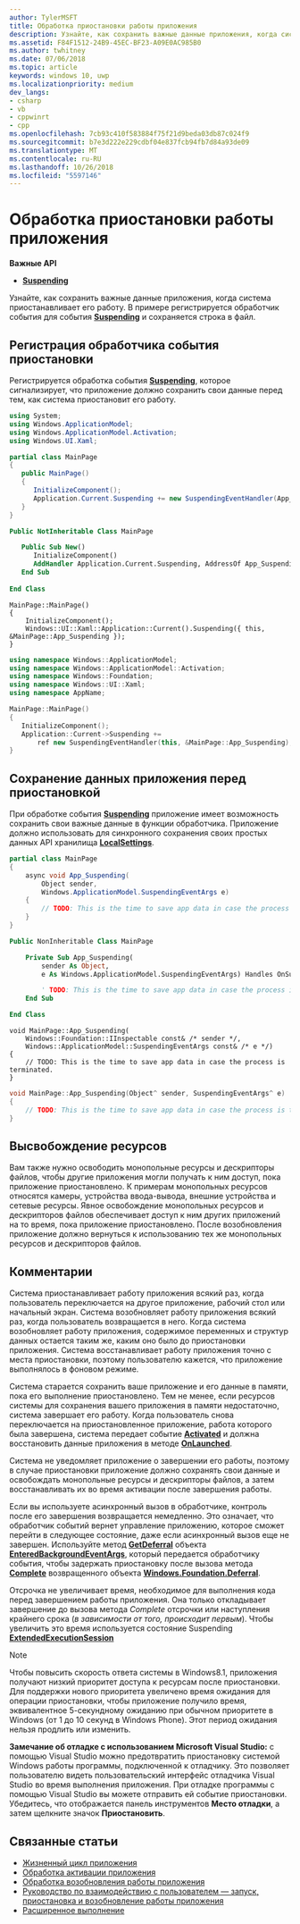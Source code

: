 ```yaml
---
author: TylerMSFT
title: Обработка приостановки работы приложения
description: Узнайте, как сохранить важные данные приложения, когда система приостанавливает его работу.
ms.assetid: F84F1512-24B9-45EC-BF23-A09E0AC985B0
ms.author: twhitney
ms.date: 07/06/2018
ms.topic: article
keywords: windows 10, uwp
ms.localizationpriority: medium
dev_langs:
- csharp
- vb
- cppwinrt
- cpp
ms.openlocfilehash: 7cb93c410f583884f75f21d9beda03db87c024f9
ms.sourcegitcommit: b7e3d222e229cdbf04e837fcb94fb7d84a93de09
ms.translationtype: MT
ms.contentlocale: ru-RU
ms.lasthandoff: 10/26/2018
ms.locfileid: "5597146"
---
```

# <a name="handle-app-suspend"></a>Обработка приостановки работы приложения

**Важные API**

- [**Suspending**](https://msdn.microsoft.com/library/windows/apps/br242341)

Узнайте, как сохранить важные данные приложения, когда система приостанавливает его работу. В примере регистрируется обработчик события для события [**Suspending**](https://msdn.microsoft.com/library/windows/apps/br242341) и сохраняется строка в файл.

## <a name="register-the-suspending-event-handler"></a>Регистрация обработчика события приостановки

Регистрируется обработка события [**Suspending**](https://msdn.microsoft.com/library/windows/apps/br242341), которое сигнализирует, что приложение должно сохранить свои данные перед тем, как система приостановит его работу.

```csharp
using System;
using Windows.ApplicationModel;
using Windows.ApplicationModel.Activation;
using Windows.UI.Xaml;

partial class MainPage
{
   public MainPage()
   {
      InitializeComponent();
      Application.Current.Suspending += new SuspendingEventHandler(App_Suspending);
   }
}
```

```vb
Public NotInheritable Class MainPage

   Public Sub New()
      InitializeComponent()
      AddHandler Application.Current.Suspending, AddressOf App_Suspending
   End Sub
   
End Class
```

```cppwinrt
MainPage::MainPage()
{
    InitializeComponent();
    Windows::UI::Xaml::Application::Current().Suspending({ this, &MainPage::App_Suspending });
}
```

```cpp
using namespace Windows::ApplicationModel;
using namespace Windows::ApplicationModel::Activation;
using namespace Windows::Foundation;
using namespace Windows::UI::Xaml;
using namespace AppName;

MainPage::MainPage()
{
   InitializeComponent();
   Application::Current->Suspending +=
       ref new SuspendingEventHandler(this, &MainPage::App_Suspending);
}
```

## <a name="save-application-data-before-suspension"></a>Сохранение данных приложения перед приостановкой

При обработке события [**Suspending**](https://msdn.microsoft.com/library/windows/apps/br242341) приложение имеет возможность сохранить свои важные данные в функции обработчика. Приложение должно использовать для синхронного сохранения своих простых данных API хранилища [**LocalSettings**](https://msdn.microsoft.com/library/windows/apps/br241622).

```csharp
partial class MainPage
{
    async void App_Suspending(
        Object sender,
        Windows.ApplicationModel.SuspendingEventArgs e)
    {
        // TODO: This is the time to save app data in case the process is terminated.
    }
}
```

```vb
Public NonInheritable Class MainPage

    Private Sub App_Suspending(
        sender As Object,
        e As Windows.ApplicationModel.SuspendingEventArgs) Handles OnSuspendEvent.Suspending

        ' TODO: This is the time to save app data in case the process is terminated.
    End Sub

End Class
```

```cppwinrt
void MainPage::App_Suspending(
    Windows::Foundation::IInspectable const& /* sender */,
    Windows::ApplicationModel::SuspendingEventArgs const& /* e */)
{
    // TODO: This is the time to save app data in case the process is terminated.
}
```

```cpp
void MainPage::App_Suspending(Object^ sender, SuspendingEventArgs^ e)
{
    // TODO: This is the time to save app data in case the process is terminated.
}
```

## <a name="release-resources"></a>Высвобождение ресурсов

Вам также нужно освободить монопольные ресурсы и дескрипторы файлов, чтобы другие приложения могли получать к ним доступ, пока приложение приостановлено. К примерам монопольных ресурсов относятся камеры, устройства ввода-вывода, внешние устройства и сетевые ресурсы. Явное освобождение монопольных ресурсов и дескрипторов файлов обеспечивает доступ к ним других приложений на то время, пока приложение приостановлено. После возобновления приложение должно вернуться к использованию тех же монопольных ресурсов и дескрипторов файлов.

## <a name="remarks"></a>Комментарии

Система приостанавливает работу приложения всякий раз, когда пользователь переключается на другое приложение, рабочий стол или начальный экран. Система возобновляет работу приложения всякий раз, когда пользователь возвращается в него. Когда система возобновляет работу приложения, содержимое переменных и структур данных остается таким же, каким оно было до приостановки приложения. Система восстанавливает работу приложения точно с места приостановки, поэтому пользователю кажется, что приложение выполнялось в фоновом режиме.

Система старается сохранить ваше приложение и его данные в памяти, пока его выполнение приостановлено. Тем не менее, если ресурсов системы для сохранения вашего приложения в памяти недостаточно, система завершает его работу. Когда пользователь снова переключается на приостановленное приложение, работа которого была завершена, система передает событие [**Activated**](https://msdn.microsoft.com/library/windows/apps/br225018) и должна восстановить данные приложения в методе [**OnLaunched**](https://msdn.microsoft.com/library/windows/apps/br242335).

Система не уведомляет приложение о завершении его работы, поэтому в случае приостановки приложение должно сохранять свои данные и освобождать монопольные ресурсы и дескрипторы файлов, а затем восстанавливать их во время активации после завершения работы.

Если вы используете асинхронный вызов в обработчике, контроль после его завершения возвращается немедленно. Это означает, что обработчик событий вернет управление приложению, которое сможет перейти в следующее состояние, даже если асинхронный вызов еще не завершен. Используйте метод [**GetDeferral**](http://aka.ms/Kt66iv) объекта [**EnteredBackgroundEventArgs**](http://aka.ms/Ag2yh4), который передается обработчику события, чтобы задержать приостановку после вызова метода [**Complete**](https://msdn.microsoft.com/library/windows/apps/windows.foundation.deferral.complete.aspx) возвращенного объекта [**Windows.Foundation.Deferral**](https://msdn.microsoft.com/library/windows/apps/windows.foundation.deferral.aspx).

Отсрочка не увеличивает время, необходимое для выполнения кода перед завершением работы приложения. Она только откладывает завершение до вызова метода *Complete* отсрочки или наступления крайнего срока (*в зависимости от того, происходит первым*). Чтобы увеличить это время используется состояние Suspending [ **ExtendedExecutionSession**](run-minimized-with-extended-execution.md)

> [!NOTE]
> Чтобы повысить скорость ответа системы в Windows8.1, приложения получают низкий приоритет доступа к ресурсам после приостановки. Для поддержки нового приоритета увеличено время ожидания для операции приостановки, чтобы приложение получило время, эквивалентное 5-секундному ожиданию при обычном приоритете в Windows (от 1 до 10 секунд в Windows Phone). Этот период ожидания нельзя продлить или изменить.

**Замечание об отладке с использованием Microsoft Visual Studio:** с помощью Visual Studio можно предотвратить приостановку системой Windows работы программы, подключенной к отладчику. Это позволяет пользователю видеть пользовательский интерфейс отладчика Visual Studio во время выполнения приложения. При отладке программы с помощью Visual Studio вы можете отправить ей событие приостановки. Убедитесь, что отображается панель инструментов **Место отладки**, а затем щелкните значок **Приостановить**.

## <a name="related-topics"></a>Связанные статьи

* [Жизненный цикл приложения](app-lifecycle.md)
* [Обработка активации приложения](activate-an-app.md)
* [Обработка возобновления работы приложения](resume-an-app.md)
* [Руководство по взаимодействию с пользователем — запуск, приостановка и возобновление работы приложения](https://msdn.microsoft.com/library/windows/apps/dn611862)
* [Расширенное выполнение](run-minimized-with-extended-execution.md)

 

 
